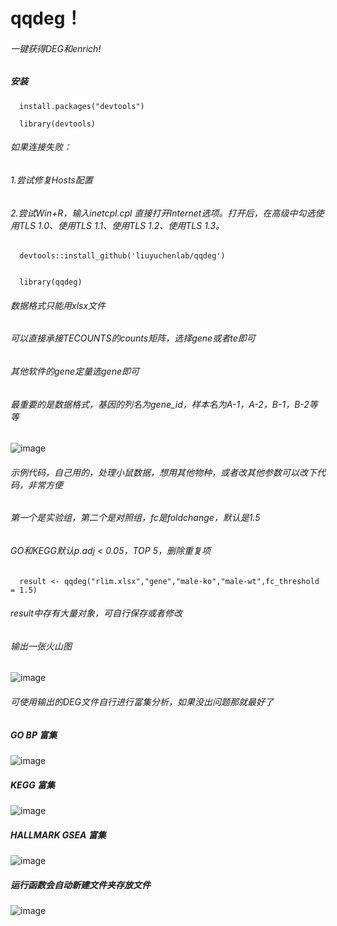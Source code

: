 # qqdeg！ 
###### 一键获得DEG和enrich!
##### 安装

```
  install.packages("devtools")

  library(devtools)  
```

###### 如果连接失败：  
###### 1.尝试修复Hosts配置  
###### 2.尝试Win+R，输入inetcpl.cpl 直接打开Internet选项。打开后，在高级中勾选使用TLS 1.0、使用TLS 1.1、使用TLS 1.2、使用TLS 1.3。

```
  devtools::install_github('liuyuchenlab/qqdeg')  


  library(qqdeg)  

```
###### 数据格式只能用xlsx文件
###### 可以直接承接TECOUNTS的counts矩阵，选择gene或者te即可
###### 其他软件的gene定量选gene即可
###### 最重要的是数据格式，基因的列名为gene_id，样本名为A-1，A-2，B-1，B-2等等

![image](https://github.com/user-attachments/assets/4499d333-b5a1-4bf3-8051-7435f5d0cf97)




###### 示例代码，自己用的，处理小鼠数据，想用其他物种，或者改其他参数可以改下代码，非常方便 

###### 第一个是实验组，第二个是对照组，fc是foldchange，默认是1.5
###### GO和KEGG默认p.adj < 0.05，TOP 5，删除重复项


```
  result <- qqdeg("rlim.xlsx","gene","male-ko","male-wt",fc_threshold = 1.5)
```

###### result中存有大量对象，可自行保存或者修改

###### 输出一张火山图
![image](https://github.com/user-attachments/assets/eeb526cb-933f-4b71-afa7-a81a553e9546)



###### 可使用输出的DEG文件自行进行富集分析，如果没出问题那就最好了

##### GO BP 富集

![image](https://github.com/user-attachments/assets/a661df4f-8841-4aba-b783-b73e72909eb0)


##### KEGG 富集

![image](https://github.com/user-attachments/assets/8e1e5d48-f04b-4e57-99ba-59bf48f0e085)


##### HALLMARK GSEA 富集

![image](https://github.com/user-attachments/assets/0f8659c8-a025-4f58-b003-f4ba096fb48c)


##### 运行函数会自动新建文件夹存放文件

![image](https://github.com/user-attachments/assets/5eef6abb-2f9d-4e12-b90a-91c852324645)














